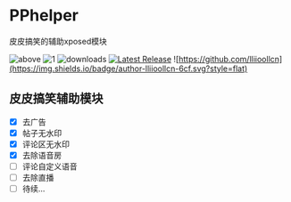 # PPhelper
皮皮搞笑的辅助xposed模块

![above](https://img.shields.io/badge/Android-7.0%20or%20above-brightgreen.svg)
![1](https://img.shields.io/github/stars/lliioollcn/PPHelper)
![downloads](https://img.shields.io/github/downloads/Xposed-Modules-Repo/cn.lliiooll.pphelper/total)
[![Latest Release](https://img.shields.io/github/release/Xposed-Modules-Repo/cn.lliiooll.pphelper.svg)](../../releases)
![https://github.com/lliioollcn](https://img.shields.io/badge/author-lliioollcn-6cf.svg?style=flat)



## 皮皮搞笑辅助模块
- [x] 去广告
- [x] 帖子无水印
- [x] 评论区无水印
- [x] 去除语音房
- [ ] 评论自定义语音
- [ ] 去除直播
- [ ] 待续...